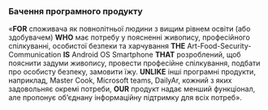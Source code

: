 ### Бачення програмного продукту
«**FOR** споживача як повнолітньої людини з вищим рівнем освіти (або здобувачем) **WHO** має потребу у поясненні живопису, професійного спілкуванні, особистої безпеки та харчування **THE** Art-Food-Security-Communication **IS** Android OS Smartphone **THAT** розроблений, щоб пояснити задуми живопису, провести професійне спілкування, подбати про особисту безпеку, замовити їжу. **UNLIKE** інші програмні продукти, наприклад, Master Cook, Microsoft teams, DailyAr, кожний з яких задовольняє окремі потреби, **OUR** продукт надає менший функціонал, але пропонує об’єднану інформаційну підтримку для всіх потреб».
